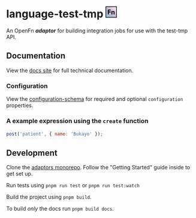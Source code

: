 # language-test-tmp <img src='./assets/square.png' width="30" height="30"/>

An OpenFn **_adaptor_** for building integration jobs for use with the test-tmp API.

## Documentation

View the [docs site](https://docs.openfn.org/adaptors/packages/test-tmp-docs)
for full technical documentation.

### Configuration

View the
[configuration-schema](https://docs.openfn.org/adaptors/packages/test-tmp-configuration-schema/)
for required and optional `configuration` properties.

### A example expression using the `create` function

```js
post('patient', { name: 'Bukayo' });
```

## Development

Clone the [adaptors monorepo](https://github.com/OpenFn/adaptors). Follow the
"Getting Started" guide inside to get set up.

Run tests using `pnpm run test` or `pnpm run test:watch`

Build the project using `pnpm build`.

To build _only_ the docs run `pnpm build docs`.
